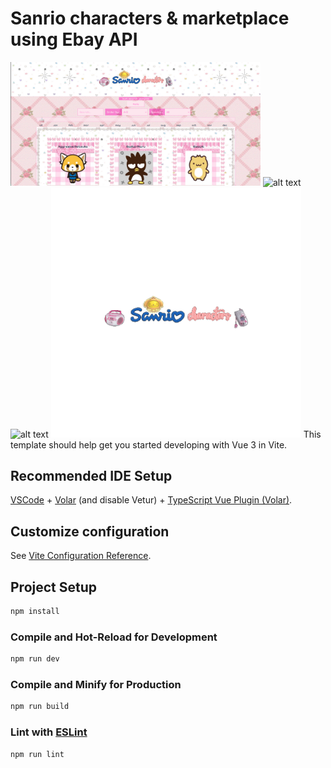 # Sanrio characters & marketplace using Ebay API
<img src="https://github.com/AD-laD/sanrio_api/blob/master/src/img/home.png?raw=true" alt="alt text" width="400px">
<img src="https://github.com/AD-laD/sanrio_api/blob/master/src/gif/products.png?raw=true" alt="alt text" width="400px">
<img src="https://github.com/AD-laD/sanrio_api/blob/master/src/gif/love.png?raw=true" alt="alt text" width="400px">

<img src="https://github.com/AD-laD/sanrio_api/blob/master/src/gif/3dgifmaker95367.gif?raw=true" alt="alt text" width="400px">
This template should help get you started developing with Vue 3 in Vite.

## Recommended IDE Setup

[VSCode](https://code.visualstudio.com/) + [Volar](https://marketplace.visualstudio.com/items?itemName=Vue.volar) (and disable Vetur) + [TypeScript Vue Plugin (Volar)](https://marketplace.visualstudio.com/items?itemName=Vue.vscode-typescript-vue-plugin).

## Customize configuration

See [Vite Configuration Reference](https://vitejs.dev/config/).

## Project Setup

```sh
npm install
```

### Compile and Hot-Reload for Development

```sh
npm run dev
```

### Compile and Minify for Production

```sh
npm run build
```

### Lint with [ESLint](https://eslint.org/)

```sh
npm run lint
```
